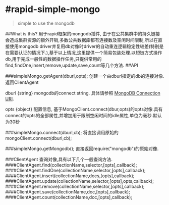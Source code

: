 #rapid-simple-mongo
===================

> simple to use the mongodb 

##What is this?
用于rapid框架的mongodb插件, 由于在公共集群中的持久链接会造成集群资源的额外开销,多数公共数据库都有连接数及空闲时间限制,所以在直接使用mongodb driver并复用db对像时driver的自动重连逻辑稳定性较差(特别是在需要认证的情况下.),基于以上情况,这里提供一个简易包装处理.以短链方式操作db,用于完成一般性的数据操作任务,只提供常用的find,findOne,insert,remove,update,save,count等几个方法.
##API

###simpleMongo.getAgent(dburl,opts);
创建一个由dburl指定的db的连接对像. 返回ClientAgent

dburl {string} mongodb的connect string. 具体请参照 [MongoDB Connection URI](http://docs.mongodb.org/manual/reference/connection-string/).

opts {object} 配置信息, 基于MongoClient.connect(dbur,opts)的opts对像.具有connect的opts的全部属性,并增加用于限制空闲时间的idle属性,单位为毫秒.默认为30秒



###simpleMongo.connect(dburl,cb);
将直接调用原始的 mongoClient.connect(dburl,cb);

###simpleMongo.getMongodb();
直接返回require("mongodb")的原始对像.

###ClientAgent
查询对像,具有以下几个一般查询方法.
####ClientAgent.find(collectionName,selector,[opts],callback);
####ClientAgent.findOne(collectionName,selector,[opts],callback);
####ClientAgent.insert(collectionName,docs,[opts],callback);
####ClientAgent.update(collectionName,selector,[opts],opts,callback);
####ClientAgent.remove(collectionName,selector,[opts],callback);
####ClientAgent.save(collectionName,doc,[opts],callback);
####ClientAgent.count(collectionName,doc,[opts],callback);